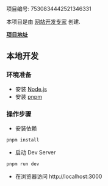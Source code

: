 # 

项目编号: 7530834442521346331

本项目是由 [网站开发专家](https://space.coze.cn/) 创建.

[**项目地址**](https://space.coze.cn/task/7530834442521346331)

## 本地开发

### 环境准备

- 安装 [Node.js](https://nodejs.org/en)
- 安装 [pnpm](https://pnpm.io/installation)

### 操作步骤

- 安装依赖

```sh
pnpm install
```

- 启动 Dev Server

```sh
pnpm run dev
```

- 在浏览器访问 http://localhost:3000
